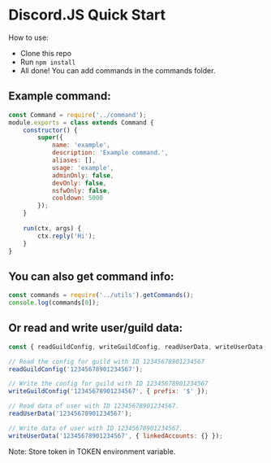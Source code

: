 # Discord.JS Quick Start

How to use:
 - Clone this repo
 - Run `npm install`
 - All done! You can add commands in the commands folder.

## Example command:
```js
const Command = require('../command');
module.exports = class extends Command {
    constructor() {
        super({
            name: 'example',
            description: 'Example command.',
            aliases: [],
            usage: 'example',
            adminOnly: false,
            devOnly: false,
            nsfwOnly: false,
            cooldown: 5000
        });
    }
    
    run(ctx, args) {
        ctx.reply('Hi');
    }
}
```

## You can also get command info:
```js
const commands = require('../utils').getCommands();
console.log(commands[0]);
```

## Or read and write user/guild data:
```js
const { readGuildConfig, writeGuildConfig, readUserData, writeUserData } = require('../utils');

// Read the config for guild with ID 12345678901234567
readGuildConfig('12345678901234567');

// Write the config for guild with ID 12345678901234567
writeGuildConfig('12345678901234567', { prefix: '$' });

// Read data of user with ID 12345678901234567.
readUserData('12345678901234567');

// Write data of user with ID 12345678901234567.
writeUserData('12345678901234567', { linkedAccounts: {} });
```
Note: Store token in TOKEN environment variable.
